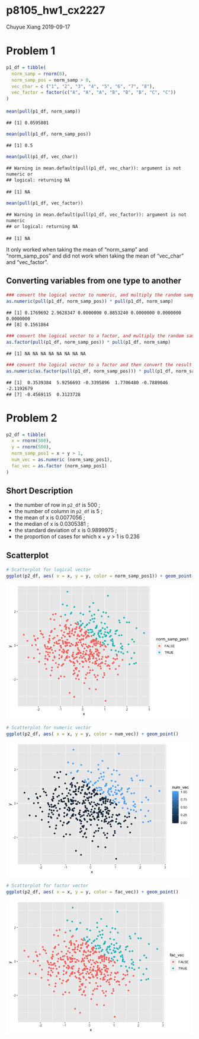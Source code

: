 p8105\_hw1\_cx2227
================
Chuyue Xiang
2019-09-17

# Problem 1

``` r
p1_df = tibble(
  norm_samp = rnorm(8),
  norm_samp_pos = norm_samp > 0,
  vec_char = c ("1", "2", "3", "4", "5", "6", "7", "8"),
  vec_factor = factor(c("A", "A", "A", "B", "B", "B", "C", "C"))
)

mean(pull(p1_df, norm_samp))
```

    ## [1] 0.0595801

``` r
mean(pull(p1_df, norm_samp_pos))
```

    ## [1] 0.5

``` r
mean(pull(p1_df, vec_char))
```

    ## Warning in mean.default(pull(p1_df, vec_char)): argument is not numeric or
    ## logical: returning NA

    ## [1] NA

``` r
mean(pull(p1_df, vec_factor))
```

    ## Warning in mean.default(pull(p1_df, vec_factor)): argument is not numeric
    ## or logical: returning NA

    ## [1] NA

It only worked when taking the mean of “norm\_samp” and
“norm\_samp\_pos” and did not work when taking the mean of
“vec\_char” and
“vec\_factor”.

## Converting variables from one type to another

``` r
### convert the logical vector to numeric, and multiply the random sample by the result
as.numeric(pull(p1_df, norm_samp_pos)) * pull(p1_df, norm_samp)
```

    ## [1] 0.1769692 2.9628347 0.0000000 0.8853240 0.0000000 0.0000000 0.0000000
    ## [8] 0.1561864

``` r
### convert the logical vector to a factor, and multiply the random sample by the result
as.factor(pull(p1_df, norm_samp_pos)) * pull(p1_df, norm_samp)
```

    ## [1] NA NA NA NA NA NA NA NA

``` r
### convert the logical vector to a factor and then convert the result to numeric, and multiply the random sample by the result
as.numeric(as.factor(pull(p1_df, norm_samp_pos))) * pull(p1_df, norm_samp)
```

    ## [1]  0.3539384  5.9256693 -0.3395896  1.7706480 -0.7889046 -2.1192679
    ## [7] -0.4569115  0.3123728

# Problem 2

``` r
p2_df = tibble(
  x = rnorm(500),
  y = rnorm(500),
  norm_samp_pos1 = x + y > 1,
  num_vec = as.numeric (norm_samp_pos1),
  fac_vec = as.factor (norm_samp_pos1)
)
```

## Short Description

  - the number of row in `p2_df` is 500 ;
  - the number of column in `p2_df` is 5 ;
  - the mean of x is 0.0077056 ;
  - the median of x is 0.0305381 ;
  - the standard deviation of x is 0.9899975 ;
  - the proportion of cases for which x + y \> 1 is 0.236

## Scatterplot

``` r
# Scatterplot for logical vector
ggplot(p2_df, aes( x = x, y = y, color = norm_samp_pos1)) + geom_point()
```

![](hw1_rmd_files/figure-gfm/unnamed-chunk-2-1.png)<!-- -->

``` r
# Scatterplot for numeric vector
ggplot(p2_df, aes( x = x, y = y, color = num_vec)) + geom_point()
```

![](hw1_rmd_files/figure-gfm/unnamed-chunk-2-2.png)<!-- -->

``` r
# Scatterplot for factor vector
ggplot(p2_df, aes( x = x, y = y, color = fac_vec)) + geom_point()
```

![](hw1_rmd_files/figure-gfm/unnamed-chunk-2-3.png)<!-- -->
